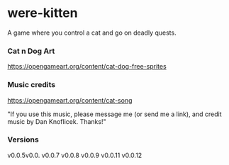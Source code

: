 # were-kitten
A game where you control a cat and go on deadly quests.

### Cat n Dog Art
https://opengameart.org/content/cat-dog-free-sprites

### Music credits
https://opengameart.org/content/cat-song

"If you use this music, please message me (or send me a link), and credit music by Dan Knoflicek. Thanks!"

### Versions
v0.0.5v0.0.
v0.0.7
v0.0.8
v0.0.9
v0.0.11
v0.0.12

